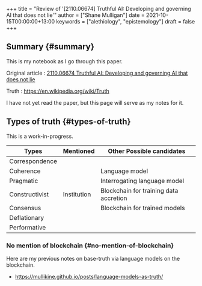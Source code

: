 +++
title = "Review of '[2110.06674] Truthful AI: Developing and governing AI that does not lie'"
author = ["Shane Mulligan"]
date = 2021-10-15T00:00:00+13:00
keywords = ["alethiology", "epistemology"]
draft = false
+++

## Summary {#summary}

This is my notebook as I go through this paper.

Original article
: [ 2110.06674  Truthful AI: Developing and governing AI that does not lie](https://arxiv.org/abs/2110.06674)


Truth
: <https://en.wikipedia.org/wiki/Truth>

I have not yet read the paper, but this page will serve as my notes for it.


## Types of truth {#types-of-truth}

This is a work-in-progress.

| Types          | Mentioned   | Other Possible candidates              |
|----------------|-------------|----------------------------------------|
| Correspondence |             |                                        |
| Coherence      |             | Language model                         |
| Pragmatic      |             | Interrogating language model           |
| Constructivist | Institution | Blockchain for training data accretion |
| Consensus      |             | Blockchain for trained models          |
| Deflationary   |             |                                        |
| Performative   |             |                                        |


### No mention of blockchain {#no-mention-of-blockchain}

Here are my previous notes on base-truth via language models on the blockchain.

-   <https://mullikine.github.io/posts/language-models-as-truth/>